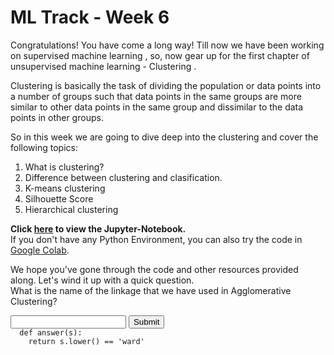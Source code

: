 # ML Track - Week 6
Congratulations!
You have come a long way! Till now we have been working on supervised machine learning , so, now gear up for the first chapter of unsupervised machine learning - Clustering .

Clustering is basically the task of dividing the population or data points into a number of groups such that data points in the same groups are more similar to other data points in the same group and dissimilar to the data points in other groups.

So in this week we are going to dive deep into the clustering and cover the following topics: 

1. What is clustering?
2. Difference between clustering and clasification.
3. K-means clustering
4. Silhouette Score
5. Hierarchical clustering 


**Click [here](https://github.com/kabirnagpal/SoA-ML-14/blob/master/week%206.ipynb) to view the Jupyter-Notebook.**  
If you don't have any Python Environment, you can also try the code in [Google Colab](https://colab.research.google.com/).  


We hope you've gone through the code and other resources provided along. Let's wind it up with a quick question.  
What is the name of the linkage that we have used in Agglomerative Clustering?

<form method='POST'>
  <input name='answer'>
  <input type='submit' value='Submit'>
  <code class='code_checker'>
  def answer(s):
  	return s.lower() == 'ward'
  </code>
</form>
